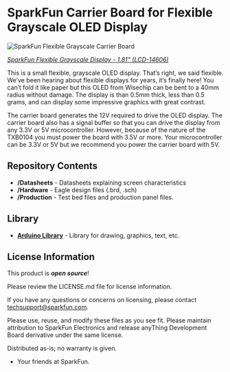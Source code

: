 SparkFun Carrier Board for Flexible Grayscale OLED Display
========================================

![SparkFun Flexible Grayscale Carrier Board](https://cdn.sparkfun.com/r/500-500/assets/parts/1/2/7/7/2/14606-SparkFun_Flexible_Grayscale_OLED_Breakout_-_1.81in.__Qwiic_-01.jpg)

[*SparkFun Flexible Grayscale Display - 1.81" (LCD-14606)*](https://www.sparkfun.com/products/14606)

This is a small flexible, grayscale OLED display. That’s right, we said flexible. We’ve been hearing about flexible displays for years, it’s finally here! You can’t fold it like paper but this OLED from Wisechip can be bent to a 40mm radius without damage. The display is than 0.5mm thick, less than 0.5 grams, and can display some impressive graphics with great contrast.

The carrier board generates the 12V required to drive the OLED display. The carrier board also has a signal buffer so that you can drive the display from any 3.3V or 5V microcontroller. However, because of the nature of the TXB0104 you must power the board with 3.5V or more. Your microcontroller can be 3.3V or 5V but we recommend you power the carrier board with 5V.

Repository Contents
-------------------

* **/Datasheets** - Datasheets explaining screen characteristics
* **/Hardware** - Eagle design files (.brd, .sch)
* **/Production** - Test bed files and production panel files.

Library
--------------
* **[Arduino Library](https://github.com/sparkfun/SparkFun_SSD1320_OLED_Arduino_Library)** - Library for drawing, graphics, text, etc.

License Information
-------------------

This product is _**open source**_! 

Please review the LICENSE.md file for license information. 

If you have any questions or concerns on licensing, please contact techsupport@sparkfun.com.

Please use, reuse, and modify these files as you see fit. Please maintain attribution to SparkFun Electronics and release anyThing Development Board derivative under the same license.

Distributed as-is; no warranty is given.

- Your friends at SparkFun.